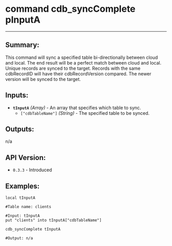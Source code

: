 # command cdb_syncComplete pInputA
---

## Summary:
This command will sync a specified table bi-directionally between cloud and local. The end result will be a perfect match between cloud and local. Unique records are synced to the target. Records with the same cdbRecordID will have their cdbRecordVersion compared. The newer version will be synced to the target.

## Inputs:
* **`tInputA`** *(Array)* - An array that specifies which table to sync.
    * `["cdbTableName"]` *(String)* - The specified table to be synced.
  	
## Outputs:
n/a

## API Version:
* `0.3.3` - Introduced

## Examples:
```
local tInputA

#Table name: clients

#Input: tInputA
put "clients" into tInputA["cdbTableName"]
     
cdb_syncComplete tInputA

#Output: n/a 

``` 
